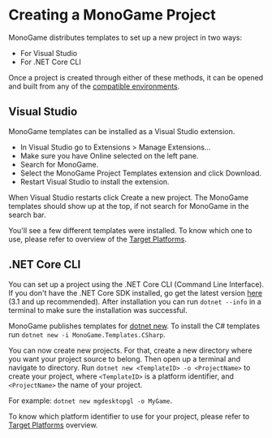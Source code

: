 # Creating a MonoGame Project

MonoGame distributes templates to set up a new project in two ways:

- For Visual Studio
- For .NET Core CLI

Once a project is created through either of these methods, it can be opened and built from any of the [compatible environments](requirements.md).

## Visual Studio

MonoGame templates can be installed as a Visual Studio extension.

- In Visual Studio go to Extensions > Manage Extensions...
- Make sure you have Online selected on the left pane.
- Search for MonoGame.
- Select the MonoGame Project Templates extension and click Download.
- Restart Visual Studio to install the extension.

When Visual Studio restarts click Create a new project. The MonoGame templates should show up at the top, if not search for MonoGame in the search bar.

You'll see a few different templates were installed. To know which one to use, please refer to overview of the [Target Platforms](Platforms.md).

## .NET Core CLI

You can set up a project using the .NET Core CLI (Command Line Interface).
If you don't have the .NET Core SDK installed, go get the latest version [here](https://dotnet.microsoft.com/download) (3.1 and up recommended).
After installation you can run `dotnet --info` in a terminal to make sure the installation was successful.

MonoGame publishes templates for [dotnet new](https://docs.microsoft.com/en-us/dotnet/core/tools/dotnet-new). To install the C# templates run `dotnet new -i MonoGame.Templates.CSharp`.

You can now create new projects. For that, create a new directory where you want your project source to belong. Then open up a terminal and navigate to directory.
Run `dotnet new <TemplateID> -o <ProjectName>` to create your project, where `<TemplateID>` is a platform identifier, and `<ProjectName>` the name of your project.

For example: `dotnet new mgdesktopgl -o MyGame`.

To know which platform identifier to use for your project, please refer to [Target Platforms](Platforms.md) overview.
